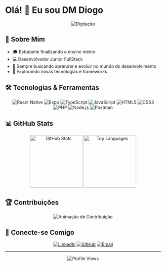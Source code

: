# Olá! 👋 Eu sou DM Diogo

<div align="center">
  <img src="https://readme-typing-svg.herokuapp.com/?lines=Desenvolvedor+FullStack+Junior;Apaixonado+por+Tecnologia;Sempre+aprendendo+novas+habilidades&center=true&width=380&height=45" alt="Digitação">
</div>

## 💫 Sobre Mim
- 🎓 Estudante finalizando o ensino médio
- 💻 Desenvolvedor Junior FullStack
- 🌱 Sempre buscando aprender e evoluir no mundo do desenvolvimento
- 🚀 Explorando novas tecnologias e frameworks

## 🛠️ Tecnologias & Ferramentas

<div align="center">
  
  ![React Native](https://img.shields.io/badge/React_Native-20232A?style=for-the-badge&logo=react&logoColor=61DAFB)
  ![Expo](https://img.shields.io/badge/Expo-000020?style=for-the-badge&logo=expo&logoColor=white)
  ![TypeScript](https://img.shields.io/badge/TypeScript-3178C6?style=for-the-badge&logo=typescript&logoColor=white)
  ![JavaScript](https://img.shields.io/badge/JavaScript-F7DF1E?style=for-the-badge&logo=javascript&logoColor=black)
  ![HTML5](https://img.shields.io/badge/HTML5-E34F26?style=for-the-badge&logo=html5&logoColor=white)
  ![CSS3](https://img.shields.io/badge/CSS3-1572B6?style=for-the-badge&logo=css3&logoColor=white)
  ![PHP](https://img.shields.io/badge/PHP-777BB4?style=for-the-badge&logo=php&logoColor=white)
  ![Node.js](https://img.shields.io/badge/Node.js-339933?style=for-the-badge&logo=nodedotjs&logoColor=white)
  ![Postman](https://img.shields.io/badge/Postman-FF6C37?style=for-the-badge&logo=postman&logoColor=white)
  
</div>

## 📊 GitHub Stats

<div align="center">
  <img src="https://github-readme-stats.vercel.app/api?username=DMDiogo&show_icons=true&theme=tokyonight" alt="GitHub Stats" height="170">
  <img src="https://github-readme-stats.vercel.app/api/top-langs/?username=DMDiogo&layout=compact&theme=tokyonight" alt="Top Languages" height="170">
</div>

## 🏆 Contribuições

<div align="center">
  <img src="https://github.com/DMDiogo/DMDiogo/blob/output/github-contribution-grid-snake-dark.svg" alt="Animação de Contribuição">
</div>

## 🔗 Conecte-se Comigo

<div align="center">
  
  [![LinkedIn](https://img.shields.io/badge/LinkedIn-0077B5?style=for-the-badge&logo=linkedin&logoColor=white)](https://linkedin.com/in/seu-usuario)
  [![GitHub](https://img.shields.io/badge/GitHub-100000?style=for-the-badge&logo=github&logoColor=white)](https://github.com/DMDiogo)
  [![Email](https://img.shields.io/badge/Email-D14836?style=for-the-badge&logo=gmail&logoColor=white)](mailto:seu-email@gmail.com)
  
</div>

---

<div align="center">
  <img src="https://komarev.com/ghpvc/?username=DMDiogo&color=blueviolet&style=flat-square" alt="Profile Views">
</div>
